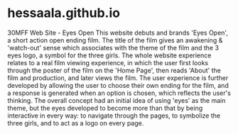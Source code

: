 # hessaala.github.io
30MFF Web Site - Eyes Open
This website debuts and brands 'Eyes Open', a short action open ending film. The title of the film gives an awakening & 'watch-out' sense which associates with the theme of the film and the 3 eyes logo, a symbol for the three girls. The whole website experience relates to a real film viewing experience, in which the user first looks through the poster of the film on the 'Home Page', then reads 'About' the film and production, and later views the film. The user experience is further developed by allowing the user to choose their own ending for the film, and a response is generated when an option is chosen, which reflects the user's thinking. The overall concept had an initial idea of using 'eyes' as the main theme, but the eyes developed to become more than that by being interactive in every way: to navigate through the pages, to symbolize the three girls, and to act as a logo on every page. 
